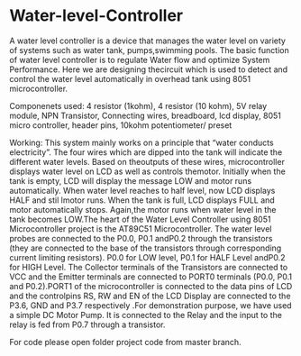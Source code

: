 # Water-level-Controller
A water level controller is a device that manages the water level on variety of systems such as water tank, pumps,swimming pools. The basic function of water level controller is to regulate Water flow and optimize System Performance. Here we are designing thecircuit which is used to detect and control the water level automatically in overhead tank using 8051 microcontroller.

Componenets used: 4 resistor (1kohm), 4 resistor (10 kohm), 5V relay module, NPN  Transistor, Connecting wires, breadboard, lcd display, 8051 micro controller, header pins, 10kohm potentiometer/ preset

Working:
This  system  mainly  works  on  a  principle  that  “water  conducts  electricity”.   The  four wires which are dipped into the tank will indicate the different water levels.  Based on theoutputs of these wires, microcontroller displays water level on LCD as well as controls themotor. Initially when the tank is empty, LCD will display the message LOW and motor runs automatically.  When water level reaches to half level, now LCD displays HALF and stil lmotor runs. When the tank is full,  LCD displays FULL and motor automatically stops.  Again,the motor runs when water level in the tank becomes LOW.The  heart  of  the  Water  Level  Controller  using  8051  Microcontroller  project  is  the AT89C51 Microcontroller.  The water level probes are connected to the P0.0, P0.1 andP0.2 through the transistors (they are connected to the base of the transistors through corresponding current limiting resistors).  P0.0 for LOW level, P0.1 for HALF Level andP0.2 for HIGH Level. The  Collector  terminals  of  the  Transistors  are  connected  to  VCC  and  the  Emitter terminals are connected to PORT0 terminals (P0.0, P0.1 and P0.2).PORT1 of the microcontroller is connected to the data pins of LCD and the controlpins  RS,  RW  and  EN  of  the  LCD  Display  are  connected  to  the  P3.6,  GND  and  P3.7 respectively .For demonstration purpose, we have used a simple DC Motor Pump.  It is connected to the Relay and the input to the relay is fed from P0.7 through a transistor.

For code please open folder project code from master branch.
